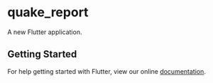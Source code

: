 # quake_report

A new Flutter application.

## Getting Started

For help getting started with Flutter, view our online
[documentation](https://flutter.io/).
